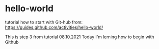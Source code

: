 # hello-world
tutorial how to start with Git-hub
from: https://guides.github.com/activities/hello-world/

This is step 3 from tutorial
08.10.2021 Today I'm lerning how to begin with Github
